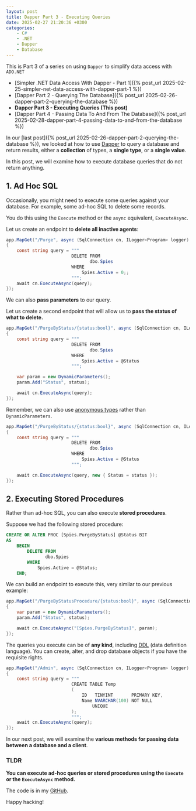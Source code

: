 ```yaml
---
layout: post
title: Dapper Part 3 - Executing Queries
date: 2025-02-27 21:20:36 +0300
categories:
    - C#
    - .NET
    - Dapper
    - Database
---
```


This is Part 3 of a series on using `Dapper` to simplify data access with `ADO.NET`

* [Simpler .NET Data Access With Dapper - Part 1]({% post_url 2025-02-25-simpler-net-data-access-with-dapper-part-1 %})
* [Dapper Part 2 - Querying The Database]({% post_url 2025-02-26-dapper-part-2-querying-the-database %})
* **Dapper Part 3 - Executing Queries (This post)**
* [Dapper Part 4 - Passing Data To And From The Database]({% post_url 2025-02-28-dapper-part-4-passing-data-to-and-from-the-database %})

In our [last post]({% post_url 2025-02-26-dapper-part-2-querying-the-database %}), we looked at how to use [Dapper](https://github.com/DapperLib/Dapper) to query a database and return results, either a **collection** of types, a **single type**, or a **single value**.

In this post, we will examine how to execute database queries that do not return anything.

## 1. Ad Hoc SQL

Occasionally, you might need to execute some queries against your database. For example, some ad-hoc SQL to delete some records.

You do this using the `Execute` method or the `async` equivalent, `ExecuteAsync`.

Let us create an endpoint to **delete all inactive agents**:

```c#
app.MapGet("/Purge", async (SqlConnection cn, ILogger<Program> logger) =>
{
    const string query = """
                         DELETE FROM
                                dbo.Spies
                         WHERE
                             Spies.Active = 0;;
                         """;
    await cn.ExecuteAsync(query);
});
```

We can also **pass parameters** to our query. 

Let us create a second endpoint that will allow us to **pass the status of what to delete.**

```c#
app.MapGet("/PurgeByStatus/{status:bool}", async (SqlConnection cn, ILogger<Program> logger, bool status) =>
{
    const string query = """
                         DELETE FROM
                                dbo.Spies
                         WHERE
                             Spies.Active = @Status
                         """;

    var param = new DynamicParameters();
    param.Add("Status", status);

    await cn.ExecuteAsync(query);
});
```

Remember, we can also use [anonymous types](https://learn.microsoft.com/en-us/dotnet/csharp/fundamentals/types/anonymous-types) rather than `DynamicParameters`.

```c#
app.MapGet("/PurgeByStatus/{status:bool}", async (SqlConnection cn, ILogger<Program> logger, bool status) =>
{
    const string query = """
                         DELETE FROM
                                dbo.Spies
                         WHERE
                             Spies.Active = @Status
                         """;

    await cn.ExecuteAsync(query, new { Status = status });
});
```

## 2. Executing Stored Procedures

Rather than ad-hoc SQL, you can also execute **stored procedures**.

Suppose we had the following stored procedure:

```sql
CREATE OR ALTER PROC [Spies.PurgeByStatus] @Status BIT
AS
    BEGIN
        DELETE FROM
               dbo.Spies
        WHERE
            Spies.Active = @Status;
    END;
```

We can build an endpoint to execute this, very similar to our previous example:

```c#
app.MapGet("/PurgeByStatusProcedure/{status:bool}", async (SqlConnection cn, ILogger<Program> logger, bool status) =>
{
    var param = new DynamicParameters();
    param.Add("Status", status);

    await cn.ExecuteAsync("[Spies.PurgeByStatus]", param);
});
```

The queries you execute can be of **any kind**, including [DDL](https://en.wikipedia.org/wiki/Data_definition_language) (data definition language). You can create, alter, and drop database objects if you have the requisite rights.

```c#
app.MapGet("/Admin", async (SqlConnection cn, ILogger<Program> logger) =>
{
    const string query = """
                         CREATE TABLE Temp
                         (
                             ID   TINYINT       PRIMARY KEY,
                             Name NVARCHAR(100) NOT NULL
                                 UNIQUE
                         );
                         """;
    await cn.ExecuteAsync(query);
});
```

In our next post, we will examine the **various methods for passing data between a database and a client**.

### TLDR

**You can execute ad-hoc queries or stored procedures using the `Execute` or the `ExecuteAsync` method.**

The code is in my [GitHub](https://github.com/conradakunga/BlogCode/tree/master/2025-02-27%20-%20Dapper%20Part%203).

Happy hacking!
